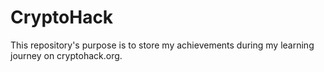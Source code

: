 # CryptoHack
This repository's purpose is to store my achievements during my learning journey on cryptohack.org.
